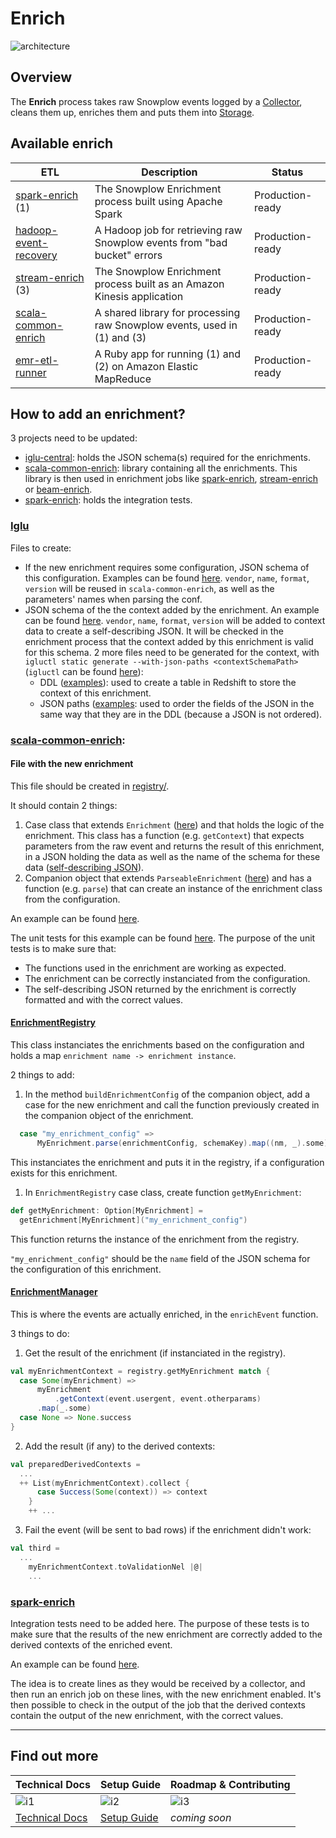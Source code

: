 # Enrich

![architecture][architecture-image]

## Overview

The **Enrich** process takes raw Snowplow events logged by a [Collector][collectors], cleans them up, enriches them and puts them into [Storage][storage].

## Available enrich

| ETL                             | Description                                                              | Status           |
|---------------------------------|--------------------------------------------------------------------------|------------------|
| [spark-enrich][e1] (1)  | The Snowplow Enrichment process built using Apache Spark   | Production-ready |
| [hadoop-event-recovery][e2]    | A Hadoop job for retrieving raw Snowplow events from "bad bucket" errors | Production-ready |
| [stream-enrich][e3] (3)        | The Snowplow Enrichment process built as an Amazon Kinesis application   | Production-ready |
| [scala-common-enrich][e4]      | A shared library for processing raw Snowplow events, used in (1) and (3) | Production-ready |
| [emr-etl-runner][e5]           | A Ruby app for running (1) and (2) on Amazon Elastic MapReduce           | Production-ready |

## How to add an enrichment?

3 projects need to be updated:
- [iglu-central](https://github.com/snowplow/iglu-central): holds the JSON schema(s) required for the enrichments.
- [scala-common-enrich](./scala-common-enrich/): library containing all the enrichments. This library is then used in enrichment jobs like [spark-enrich](./spark-enrich/), [stream-enrich](./stream-enrich/) or [beam-enrich](./beam-enrich/).
- [spark-enrich](./spark-enrich/): holds the integration tests.

### [Iglu](https://github.com/snowplow/iglu-central/)

Files to create:
- If the new enrichment requires some configuration, JSON schema of this configuration. Examples can be found [here](https://github.com/snowplow/iglu-central/tree/master/schemas/com.snowplowanalytics.snowplow.enrichments/). `vendor`, `name`, `format`, `version` will be reused in `scala-common-enrich`, as well as the parameters' names when parsing the conf. 
- JSON schema of the the context added by the enrichment. An example can be found [here](https://github.com/snowplow/iglu-central/tree/master/schemas/nl.basjes/yauaa_context/jsonschema/1-0-0). `vendor`, `name`, `format`, `version` will be added to context data to create a self-describing JSON. It will be checked in the enrichment process that the context added by this enrichment is valid for this schema.
2 more files need to be generated for the context, with `igluctl static generate --with-json-paths <contextSchemaPath>` (`igluctl` can be found [here](https://docs.snowplowanalytics.com/open-source/iglu/igluctl/)): 
  - DDL ([examples](https://github.com/snowplow/iglu-central/tree/master/sql/)): used to create a table in Redshift to store the context of this enrichment.
  - JSON paths ([examples](https://github.com/snowplow/iglu-central/tree/master/jsonpaths/): used to order the fields of the JSON in the same way that they are in the DDL (because a JSON is not ordered).

### [scala-common-enrich](./scala-common-enrich/):

#### File with the new enrichment

This file should be created in [registry/](./scala-common-enrich/src/main/scala/com.snowplowanalytics.snowplow.enrich/common/enrichments/registry/).

It should contain 2 things:
1) Case class that extends `Enrichment` ([here](./scala-common-enrich/src/main/scala/com.snowplowanalytics.snowplow.enrich/common/enrichments/enrichments.scala)) and that holds the logic of the enrichment.
This class has a function (e.g. `getContext`) that expects parameters from the raw event and returns the result of this enrichment, in a JSON holding the data as well as the name of the schema for these data ([self-describing JSON](https://snowplowanalytics.com/blog/2014/05/15/introducing-self-describing-jsons/)).
1) Companion object that extends `ParseableEnrichment` ([here](./scala-common-enrich/src/main/scala/com.snowplowanalytics.snowplow.enrich/common/enrichments/enrichments.scala)) and has a function (e.g. `parse`) that can create an instance of the enrichment class from the configuration.

An example can be found [here](./scala-common-enrich/src/main/scala/com.snowplowanalytics.snowplow.enrich/common/enrichments/registry/YauaaEnrichment.scala).

The unit tests for this example can be found [here](./scala-common-enrich/src/test/scala/com.snowplowanalytics.snowplow.enrich.common/enrichments/registry/YauaaEnrichmentSpec.scala). The purpose of the unit tests is to make sure that:
- The functions used in the enrichment are working as expected.
- The enrichment can be correctly instanciated from the configuration.
- The self-describing JSON returned by the enrichment is correctly formatted and with the correct values.

#### [EnrichmentRegistry](./scala-common-enrich/src/main/scala/com.snowplowanalytics.snowplow.enrich/common/enrichments/EnrichmentRegistry.scala)

This class instanciates the enrichments based on the configuration and holds a map `enrichment name -> enrichment instance`.

2 things to add:
1) In the method `buildEnrichmentConfig` of the companion object, add a case for the new enrichment and call the function previously created in the companion object of the enrichment.
```scala
  case "my_enrichment_config" =>
	  MyEnrichment.parse(enrichmentConfig, schemaKey).map((nm, _).some)
```
This instanciates the enrichment and puts it in the registry, if a configuration exists for this enrichment.
1) In `EnrichmentRegistry` case class, create function `getMyEnrichment`:
```scala
def getMyEnrichment: Option[MyEnrichment] =
  getEnrichment[MyEnrichment]("my_enrichment_config")
```
This function returns the instance of the enrichment from the registry.

`"my_enrichment_config"` should be the `name` field of the JSON schema for the configuration of this enrichment.

#### [EnrichmentManager](./scala-common-enrich/src/main/scala/com.snowplowanalytics.snowplow.enrich/common/enrichments/EnrichmentManager.scala)

This is where the events are actually enriched, in the `enrichEvent` function.

3 things to do:
1) Get the result of the enrichment (if instanciated in the registry).
```scala
val myEnrichmentContext = registry.getMyEnrichment match {
  case Some(myEnrichment) =>
	  myEnrichment
		  .getContext(event.usergent, event.otherparams)
      .map(_.some)
  case None => None.success
}
```
2) Add the result (if any) to the derived contexts:
```scala
val preparedDerivedContexts =
  ...
  ++ List(myEnrichmentContext).collect {
	  case Success(Some(context)) => context
	}
	++ ...
```
3) Fail the event (will be sent to bad rows) if the enrichment didn't work:
```scala
val third =
  ...
	myEnrichmentContext.toValidationNel |@|
	...
```

### [spark-enrich](./spark-enrich)

Integration tests need to be added here.
The purpose of these tests is to make sure that the results of the new enrichment are correctly added to the derived contexts of the enriched event.

An example can be found [here](./spark-enrich/src/test/scala/com.snowplowanalytics.snowplow.enrich.spark/good/YauaaEnrichmentCfLineSpec.scala).

The idea is to create lines as they would be received by a collector, and then run an enrich job on these lines, with the new enrichment enabled.
It's then possible to check in the output of the job that the derived contexts contain the output of the new enrichment, with the correct values.

--------------------------

## Find out more

| Technical Docs              | Setup Guide           | Roadmap & Contributing               |         
|-----------------------------|-----------------------|--------------------------------------|
| ![i1][techdocs-image]      | ![i2][setup-image]   | ![i3][roadmap-image]                |
| [Technical Docs][techdocs] | [Setup Guide][setup] | _coming soon_                        |

[architecture-image]: https://d3i6fms1cm1j0i.cloudfront.net/github-wiki/images/snowplow-architecture-3-enrichment.png
[collectors]: https://github.com/snowplow/snowplow/tree/master/2-collectors
[storage]: https://github.com/snowplow/snowplow/tree/master/4-storage
[e1]: ./spark-enrich/
[e2]: ./hadoop-event-recovery/
[e3]: ./stream-enrich/
[e4]: ./scala-common-enrich/
[e5]: ./emr-etl-runner/
[setup]: https://github.com/snowplow/snowplow/wiki/setting-up-EmrEtlRunner
[techdocs]: https://github.com/snowplow/snowplow/wiki/Enrichment
[techdocs-image]: https://d3i6fms1cm1j0i.cloudfront.net/github/images/techdocs.png
[setup-image]: https://d3i6fms1cm1j0i.cloudfront.net/github/images/setup.png
[roadmap-image]: https://d3i6fms1cm1j0i.cloudfront.net/github/images/roadmap.png
